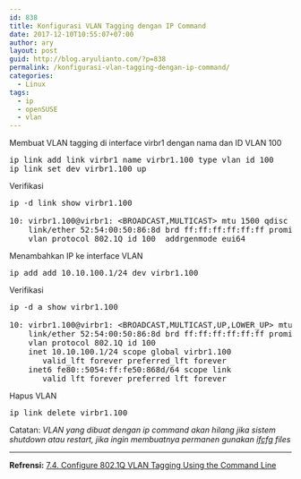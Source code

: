 ```yaml
---
id: 838
title: Konfigurasi VLAN Tagging dengan IP Command
date: 2017-12-10T10:55:07+07:00
author: ary
layout: post
guid: http://blog.aryulianto.com/?p=838
permalink: /konfigurasi-vlan-tagging-dengan-ip-command/
categories:
  - Linux
tags:
  - ip
  - openSUSE
  - vlan
---
```

Membuat VLAN tagging di interface virbr1 dengan nama dan ID VLAN 100

<pre>ip link add link virbr1 name virbr1.100 type vlan id 100
ip link set dev virbr1.100 up</pre>

Verifikasi

<pre>ip -d link show virbr1.100

10: virbr1.100@virbr1: &lt;BROADCAST,MULTICAST&gt; mtu 1500 qdisc noop state UP mode DEFAULT group default qlen 1000
    link/ether 52:54:00:50:86:8d brd ff:ff:ff:ff:ff:ff promiscuity 0 
    vlan protocol 802.1Q id 100  addrgenmode eui64</pre>

Menambahkan IP ke interface VLAN

<pre>ip add add 10.10.100.1/24 dev virbr1.100</pre>

Verifikasi

<pre>ip -d a show virbr1.100

10: virbr1.100@virbr1: &lt;BROADCAST,MULTICAST,UP,LOWER_UP&gt; mtu 1500 qdisc noqueue state UP group default qlen 1000
    link/ether 52:54:00:50:86:8d brd ff:ff:ff:ff:ff:ff promiscuity 0 
    vlan protocol 802.1Q id 100  
    inet 10.10.100.1/24 scope global virbr1.100
       valid_lft forever preferred_lft forever
    inet6 fe80::5054:ff:fe50:868d/64 scope link 
       valid_lft forever preferred_lft forever
</pre>

Hapus VLAN

<pre>ip link delete virbr1.100</pre>

Catatan: _VLAN yang dibuat dengan ip command akan hilang jika sistem shutdown atau restart, jika ingin membuatnya permanen gunakan <a href="https://access.redhat.com/documentation/en-us/red_hat_enterprise_linux/7/html/networking_guide/sec-Configure_802_1Q_VLAN_Tagging_Using_the_Command_Line#sec-Setting_Up_802.1Q_VLAN_Tagging_Using_ifcfg_Files" rel="noopener" target="_blank">ifcfg</a> files_

* * *

**Refrensi:** <a href="https://access.redhat.com/documentation/en-us/red_hat_enterprise_linux/7/html/networking_guide/sec-configure_802_1q_vlan_tagging_using_the_command_line#sec-Configure_802_1Q_VLAN_Tagging_ip_Commands" target="_blank" rel="noopener">7.4. Configure 802.1Q VLAN Tagging Using the Command Line</a>